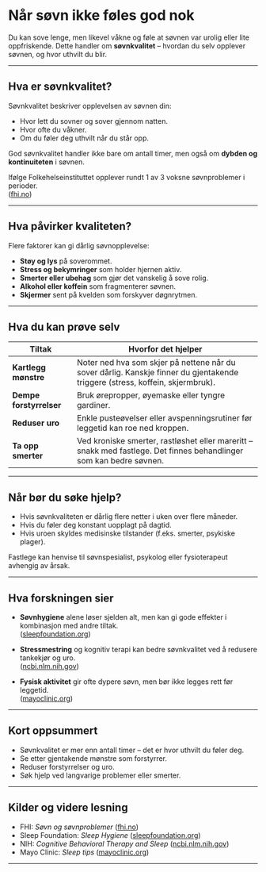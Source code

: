 # Når søvn ikke føles god nok

Du kan sove lenge, men likevel våkne og føle at søvnen var urolig eller lite oppfriskende. Dette handler om **søvnkvalitet** – hvordan du selv opplever søvnen, og hvor uthvilt du blir.

---

## Hva er søvnkvalitet?

Søvnkvalitet beskriver opplevelsen av søvnen din:  
- Hvor lett du sovner og sover gjennom natten.  
- Hvor ofte du våkner.  
- Om du føler deg uthvilt når du står opp.  

God søvnkvalitet handler ikke bare om antall timer, men også om **dybden og kontinuiteten** i søvnen.

Ifølge Folkehelseinstituttet opplever rundt 1 av 3 voksne søvnproblemer i perioder.  
([fhi.no](https://www.fhi.no/nettpub/hin/psykiskhelse/sovn/?utm_source=chatgpt.com))

---

## Hva påvirker kvaliteten?

Flere faktorer kan gi dårlig søvnopplevelse:

- **Støy og lys** på soverommet.  
- **Stress og bekymringer** som holder hjernen aktiv.  
- **Smerter eller ubehag** som gjør det vanskelig å sove rolig.  
- **Alkohol eller koffein** som fragmenterer søvnen.  
- **Skjermer** sent på kvelden som forskyver døgnrytmen.  

---

## Hva du kan prøve selv

| Tiltak | Hvorfor det hjelper |
|--------|---------------------|
| **Kartlegg mønstre** | Noter ned hva som skjer på nettene når du sover dårlig. Kanskje finner du gjentakende triggere (stress, koffein, skjermbruk). |
| **Dempe forstyrrelser** | Bruk ørepropper, øyemaske eller tyngre gardiner. |
| **Reduser uro** | Enkle pusteøvelser eller avspenningsrutiner før leggetid kan roe ned kroppen. |
| **Ta opp smerter** | Ved kroniske smerter, rastløshet eller mareritt – snakk med fastlege. Det finnes behandlinger som kan bedre søvnen. |

---

## Når bør du søke hjelp?

- Hvis søvnkvaliteten er dårlig flere netter i uken over flere måneder.  
- Hvis du føler deg konstant uopplagt på dagtid.  
- Hvis uroen skyldes medisinske tilstander (f.eks. smerter, psykiske plager).  

Fastlege kan henvise til søvnspesialist, psykolog eller fysioterapeut avhengig av årsak.

---

## Hva forskningen sier

- **Søvnhygiene** alene løser sjelden alt, men kan gi gode effekter i kombinasjon med andre tiltak.  
  ([sleepfoundation.org](https://www.sleepfoundation.org/sleep-hygiene?utm_source=chatgpt.com))  

- **Stressmestring** og kognitiv terapi kan bedre søvnkvalitet ved å redusere tankekjør og uro.  
  ([ncbi.nlm.nih.gov](https://www.ncbi.nlm.nih.gov/pmc/articles/PMC6891527/?utm_source=chatgpt.com))  

- **Fysisk aktivitet** gir ofte dypere søvn, men bør ikke legges rett før leggetid.  
  ([mayoclinic.org](https://www.mayoclinic.org/healthy-lifestyle/adult-health/in-depth/sleep/art-20048379?utm_source=chatgpt.com))

---

## Kort oppsummert

- Søvnkvalitet er mer enn antall timer – det er hvor uthvilt du føler deg.  
- Se etter gjentakende mønstre som forstyrrer.  
- Reduser forstyrrelser og uro.  
- Søk hjelp ved langvarige problemer eller smerter.  

---

## Kilder og videre lesning

- FHI: *Søvn og søvnproblemer* ([fhi.no](https://www.fhi.no/nettpub/hin/psykiskhelse/sovn/?utm_source=chatgpt.com))  
- Sleep Foundation: *Sleep Hygiene* ([sleepfoundation.org](https://www.sleepfoundation.org/sleep-hygiene?utm_source=chatgpt.com))  
- NIH: *Cognitive Behavioral Therapy and Sleep* ([ncbi.nlm.nih.gov](https://www.ncbi.nlm.nih.gov/pmc/articles/PMC6891527/?utm_source=chatgpt.com))  
- Mayo Clinic: *Sleep tips* ([mayoclinic.org](https://www.mayoclinic.org/healthy-lifestyle/adult-health/in-depth/sleep/art-20048379?utm_source=chatgpt.com))

---
